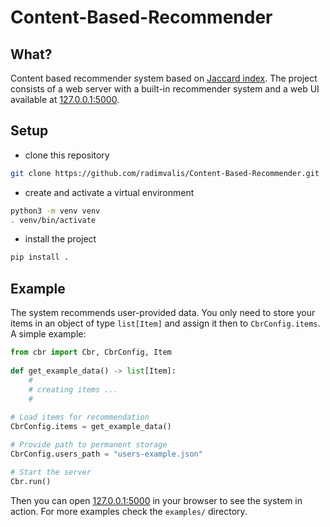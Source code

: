 # Content-Based-Recommender

## What?

Content based recommender system based on [Jaccard index](https://en.wikipedia.org/wiki/Jaccard_index). The project consists of a web server with a built-in recommender system and a web UI available at [127.0.0.1:5000](http://127.0.0.1:5000).

## Setup

* clone this repository
```bash
git clone https://github.com/radimvalis/Content-Based-Recommender.git
```

* create and activate a virtual environment
```bash
python3 -m venv venv
. venv/bin/activate
```

* install the project
```bash
pip install .
```

## Example

The system recommends user-provided data. You only need to store your items in an object of type `list[Item]` and assign it then to `CbrConfig.items`. A simple example:

```python
from cbr import Cbr, CbrConfig, Item
    
def get_example_data() -> list[Item]:
    # 
    # creating items ...
    #
    
# Load items for recommendation
CbrConfig.items = get_example_data()

# Provide path to permanent storage
CbrConfig.users_path = "users-example.json"

# Start the server
Cbr.run()
```

Then you can open [127.0.0.1:5000](http://127.0.0.1:5000) in your browser to see the system in action. For more examples check the `examples/` directory.